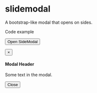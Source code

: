 # slidemodal
A bootstrap-like modal that opens on sides.


   Code example
   
   
   <!-- Trigger the modal with a button -->
<button type="button" class="btn btn-info btn-lg" data-toggle="sidemodal" data-target="#sidetimeline">Open SideModal</button>

<!-- Modal -->
<div id="sidetimeline" class="sidemodal">
    <!-- Modal content-->
    <div class="modal-content">
      <div class="modal-header">
        <button type="button" class="close"data-dismiss="sidemodal">&times;</button>
        <h4 class="modal-title">Modal Header</h4>
      </div>
      <div class="modal-body">
        <p>Some text in the modal.</p>
      </div>
      <div class="modal-footer">
        <button type="button" class="btn btn-default" data-dismiss="modal">Close</button>
      </div>
    </div>
</div>
